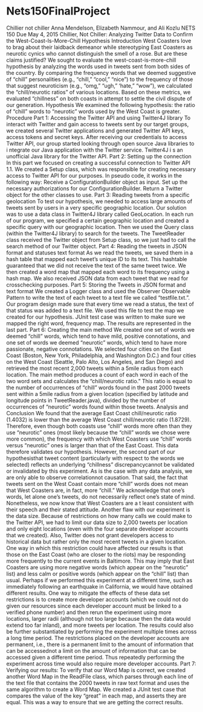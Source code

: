 # Nets150FinalProject
Chillier not chiller
Anna Mendelson, Elizabeth Nammour, and Ali Kozlu
NETS 150
Due May 4, 2015
Chillier, Not Chiller: Analyzing Twitter Data to Confirm the West-Coast-Is-More-Chill
Hypothesis
Introduction
West Coasters love to brag about their laidback
demeanor while stereotyping East Coasters as
neurotic cynics who cannot distinguish the smell of a rose. But are these claims justified? We
sought to evaluate the west-coast-is-more-chill
hypothesis by analyzing the words used in tweets
sent from both sides of the country. By comparing the frequency words that we deemed
suggestive of “chill” personalities (e.g., “chill,” “cool,” “nice”) to the frequency of those that
suggest neuroticism (e.g., “omg,” “ugh,” ‘hate,” “wow”), we calculated the “chill/neurotic
ratios” of various locations. Based on these metrics, we evaluated “chillness” on both coasts in
attempt to settle the civil dispute of our generation.
Hypothesis
We examined the following hypothesis: the ratio of “chill” words to “neurotic” words used by
the West Coast is greater.
Procedure
Part 1: Accessing the Twitter API and using Twitter4J library
To interact with Twitter and gain access to tweets sent by our target groups, we created several
Twitter applications and generated Twitter API keys, access tokens and secret keys. After receiving our credentials to access Twitter API, our group started looking through open
source Java libraries to i ntegrate our Java application with the Twitter service. Twitter4J i s an
unofficial Java library for the Twitter API.
Part 2: Setting up the connection
In this part we focused on creating a successful connection to Twitter API 1.1. We created a
Setup class, which was responsible for creating necessary access to Twitter API for our purposes.
In pseudo code, it works in the following way:
Receive
a ConfigurationBuilder object as input.
Set
up the necessary authorizations for our ConfigurationBuilder.
Return
a Twitter object for the other classes to use.
Part 3: Reading tweets from a specific geolocation
To test our hypothesis, we needed to access large amounts of tweets sent by users in a very
specific geographic location. Our solution was to use a data class in Twitter4J library called
GeoLocation. In each run of our program, we specified a certain geographic location and created
a specific query with our geographic location. Then we used the Query class (within the
Twitter4J library) to search for the tweets. The TweetReader class received the Twitter object
from Setup class, so we just had to call the search method of our Twitter object.
Part 4: Reading the tweets in JSON format and statuses text format
As we read the tweets, we saved them in a hash table that mapped each tweet’s unique ID to its
text. This hashtable guaranteed that we did not receive the text of the same tweet twice. We then
created a word map that mapped each word to its frequency using a hash map. We also received
JSON data from each tweet that we read for crosschecking
purposes.
Part 5: Storing the Tweets in JSON format and text format
We created a Logger class and used the Observer Observable
Pattern to write the text of each
tweet to a text file we called “testfile.txt.”. Our program design made sure that every time we
read a status, the text of that status was added to a text file. We used this file to test the map we
created for our hypothesis. JUnit test case was written to make sure we mapped the right word,
frequency map. The results are represented in the last part.
Part 6: Creating the main method
We created one set of words we deemed “chill” words, which tend to have mild, positive
connotations, and one set of words we deemed “neurotic” words, which tend to have more
passionate, negative connotations.
We selected four cities on the East Coast (Boston, New York, Philadelphia, and Washington
D.C.) and four cities on the West Coast (Seattle, Palo Alto, Los Angeles, and San Diego) and
retrieved the most recent 2,000 tweets within a 5mile
radius from each location. The main
method produces a count of each word in each of the two word sets and calculates the
“chill/neurotic ratio.” This ratio is equal to the number of occurrences of “chill” words found in
the past 2000 tweets sent within a 5mile
radius from a given location (specified by latitude and
longitude points in TweetReader.java), divided by the number of occurrences of “neurotic”
words found within those tweets.
Analysis and Conclusion
We found that the average East Coast chill/neurotic ratio (1.4032) is lower than the average West
Coast chill/neurotic ratio (1.8729). Therefore, even though both coasts use “chill” words more
often than they use “neurotic” ones (most likely because the “chill” words we chose were more
common), the frequency with which West Coasters use “chill” words versus “neurotic” ones is
larger than that of the East Coast. This data therefore validates our hypothesis.
However, the second part of our hypothesisthat
tweet content (particularly with respect to the
words we selected) reflects an underlying “chillness” discrepancycannot
be validated or
invalidated by this experiment. As is the case with any data analysis, we are only able to observe
correlationnot
causation. That said, the fact that tweets sent on the West Coast contain more
“chill” words does not mean that West Coasters are, in fact, more “chill.” We acknowledge that
one’s words, let alone one’s tweets, do not necessarily reflect one’s state of mind. Nonetheless,
we now know that West Coasters are a t least consistent with their speech and their stated
attitude.
Another flaw with our experiment is the data size. Because of restrictions on how many calls we
could make to the Twitter API, we had to limit our data size to 2,000 tweets per location and
only eight locations (even with the four separate developer accounts that we created). Also,
Twitter does not grant developers access to historical data but rather only the most recent tweets
in a given location. One way in which this restriction could have affected our results is that those
on the East Coast (who are closer to the riots) may be responding more frequently to the current
events in Baltimore. This may imply that East Coasters are using more negative words (which
appear on the “neurotic” list) and less calm or positive words (which appear on the “chill” list)
than usual. Perhaps if we performed this experiment at a different time, such as immediately
following an earthquake in California, we would have obtained different results. One way to
mitigate the effects of these data set restrictions is to create more developer accounts (which we could not do given our resources since each developer account must be linked to a verified phone
number) and then rerun the experiment using more locations, larger radii (although not too large
because then the data would extend too far inland), and more tweets per location. The results
could also be further substantiated by performing the experiment multiple times across a long
time period. The restrictions placed on the developer accounts are permanent, i.e., there is a
permanent limit to the amount of information that can be accessednot
a limit on the amount of
information that can be accessed given a different time period. Thus repeatedly performing the
experiment across time would also require more developer accounts.
Part 7: Verifying our results:
To verify that our Word Map is correct, we created another Word Map in the ReadFile class,
which parses through each line of the text file that contains the 2000 tweets in raw text format
and uses the same algorithm to create a Word Map. We created a JUnit
test case that compares the value of the key “great” in each map, and asserts they are equal. This was a way to ensure
that we are getting the correct results.
